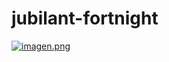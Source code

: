 ﻿# jubilant-fortnight
[![imagen.png](https://i.postimg.cc/nr9MMzQn/imagen.png)](https://postimg.cc/vxMGNGzK)
